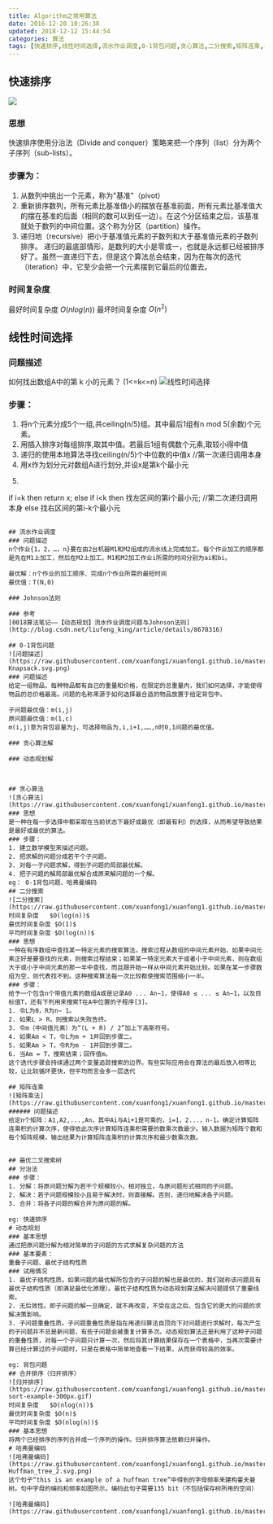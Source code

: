 ```yaml
---
title: Algorithm之常用算法
date: 2016-12-20 10:26:38
updated: 2018-12-12 15:44:54
categories: 算法
tags: [快速排序,线性时间选择,流水作业调度,0-1背包问题,贪心算法,二分搜索,矩阵连乘,最优二叉搜索树,分治法,动态规划,合并排序,哈弗曼编码]
---
```

## 快速排序
![](https://raw.githubusercontent.com/xuanfong1/xuanfong1.github.io/master/image/src_dir/Sorting_quicksort_anim.gif)
### 思想
快速排序使用分治法（Divide and conquer）策略来把一个序列（list）分为两个子序列（sub-lists）。
### 步骤为：
1. 从数列中挑出一个元素，称为"基准"（pivot）
2. 重新排序数列，所有元素比基准值小的摆放在基准前面，所有元素比基准值大的摆在基准的后面（相同的数可以到任一边）。在这个分区结束之后，该基准就处于数列的中间位置。这个称为分区（partition）操作。
3. 递归地（recursive）把小于基准值元素的子数列和大于基准值元素的子数列排序。
  递归的最底部情形，是数列的大小是零或一，也就是永远都已经被排序好了。虽然一直递归下去，但是这个算法总会结束，因为在每次的迭代（iteration）中，它至少会把一个元素摆到它最后的位置去。
### 时间复杂度
最好时间复杂度 $O(nlog(n))$
最坏时间复杂度 $O(n^2)$

## 线性时间选择
### 问题描述
如何找出数组A中的第 k 小的元素？ (1<=k<=n)
![线性时间选择](https://raw.githubusercontent.com/xuanfong1/xuanfong1.github.io/master/image/src_dir/timeselect.jpg)
### 步骤：
1. 将n个元素分成5个一组,共ceiling(n/5)组。其中最后1组有n mod 5(余数)个元素。
2. 用插入排序对每组排序,取其中值。若最后1组有偶数个元素,取较小得中值
3. 递归的使用本地算法寻找ceiling(n/5)个中位数的中值x   //第一次递归调用本身
4. 用x作为划分元对数组A进行划分,并设x是第k个最小元
5. ```java 
  if i=k then return x;
  else if i<k then 找左区间的第i个最小元; //第二次递归调用本身
  else 找右区间的第i-k个最小元
  ```

## 流水作业调度
### 问题描述
 n个作业{1，2，…，n}要在由2台机器M1和M2组成的流水线上完成加工。每个作业加工的顺序都是先在M1上加工，然后在M2上加工。M1和M2加工作业i所需的时间分别为ai和bi。

最优解：n个作业的加工顺序、完成n个作业所需的最短时间
最优值：T(N,0)

### Johnson法则

### 参考
[0018算法笔记——【动态规划】流水作业调度问题与Johnson法则](http://blog.csdn.net/liufeng_king/article/details/8678316)

## 0-1背包问题
![问题描述](https://raw.githubusercontent.com/xuanfong1/xuanfong1.github.io/master/image/src_dir/250px-Knapsack.svg.png)
### 问题描述
给定一组物品，每种物品都有自己的重量和价格，在限定的总重量内，我们如何选择，才能使得物品的总价格最高。问题的名称来源于如何选择最合适的物品放置于给定背包中。

子问题最优值：m(i,j)
原问题最优值：m(1,c)
m(i,j)意为背包容量为j，可选择物品为,i,i+1,……,n时0,1问题的最优值。

### 贪心算法解

### 动态规划解



## 贪心算法
![贪心算法](https://raw.githubusercontent.com/xuanfong1/xuanfong1.github.io/master/image/src_dir/Greedy_algorithm_36_cents.svg.png)
### 思想
是一种在每一步选择中都采取在当前状态下最好或最优（即最有利）的选择，从而希望导致结果是最好或最优的算法。
### 步骤：
1. 建立数学模型来描述问题。
2. 把求解的问题分成若干个子问题。
3. 对每一子问题求解，得到子问题的局部最优解。
4. 把子问题的解局部最优解合成原来解问题的一个解。
  eg： 0-1背包问题、哈弗曼编码
## 二分搜索
![二分搜索](https://raw.githubusercontent.com/xuanfong1/xuanfong1.github.io/master/image/src_dir/Binary_search_into_array.png)
时间复杂度	$O(log(n))$
最优时间复杂度	$O(1)$
平均时间复杂度	$O(log(n))$
### 思想
一种在有序数组中查找某一特定元素的搜索算法。搜索过程从数组的中间元素开始，如果中间元素正好是要查找的元素，则搜索过程结束；如果某一特定元素大于或者小于中间元素，则在数组大于或小于中间元素的那一半中查找，而且跟开始一样从中间元素开始比较。如果在某一步骤数组为空，则代表找不到。这种搜索算法每一次比较都使搜索范围缩小一半。
### 步骤：
给予一个包含n个带值元素的数组A或是记录A0 ... An−1，使得A0 ≤ ... ≤ An−1，以及目标值T，还有下列用来搜索T在A中位置的子程序[3]。
1. 令L为0，R为n− 1。
2. 如果L > R，则搜索以失败告终。
3. 令m（中间值元素）为“(L + R) / 2”加上下高斯符号。
4. 如果Am < T，令L为m + 1并回到步骤二。
5. 如果Am > T，令R为m - 1并回到步骤二。
6. 当Am = T，搜索结束；回传值m。
  这个迭代步骤会持续通过两个变量追踪搜索的边界。有些实际应用会在算法的最后放入相等比较，让比较循环更快，但平均而言会多一层迭代

## 矩阵连乘
![矩阵乘法](https://raw.githubusercontent.com/xuanfong1/xuanfong1.github.io/master/image/src_dir/jx.gif)
###### 问题描述
给定n个矩阵：A1,A2,...,An，其中Ai与Ai+1是可乘的，i=1，2...，n-1。确定计算矩阵连乘积的计算次序，使得依此次序计算矩阵连乘积需要的数乘次数最少。输入数据为矩阵个数和每个矩阵规模，输出结果为计算矩阵连乘积的计算次序和最少数乘次数。


## 最优二叉搜索树
## 分治法
### 步骤：
1. 分解：将原问题分解为若干个规模较小，相对独立，与原问题形式相同的子问题。
2. 解决：若子问题规模较小且易于解决时，则直接解。否则，递归地解决各子问题。
3. 合并：将各子问题的解合并为原问题的解。

eg: 快速排序
# 动态规划
### 基本思想
通过把原问题分解为相对简单的子问题的方式求解复杂问题的方法
### 基本要素：
重叠子问题、最优子结构性质
### 试用情况
1. 最优子结构性质。如果问题的最优解所包含的子问题的解也是最优的，我们就称该问题具有最优子结构性质（即满足最优化原理）。最优子结构性质为动态规划算法解决问题提供了重要线索。
2. 无后效性。即子问题的解一旦确定，就不再改变，不受在这之后、包含它的更大的问题的求解决策影响。
3. 子问题重叠性质。子问题重叠性质是指在用递归算法自顶向下对问题进行求解时，每次产生的子问题并不总是新问题，有些子问题会被重复计算多次。动态规划算法正是利用了这种子问题的重叠性质，对每一个子问题只计算一次，然后将其计算结果保存在一个表格中，当再次需要计算已经计算过的子问题时，只是在表格中简单地查看一下结果，从而获得较高的效率。

eg: 背包问题
## 合并排序（归并排序）
![归并排序](https://raw.githubusercontent.com/xuanfong1/xuanfong1.github.io/master/image/src_dir/Merge-sort-example-300px.gif)
时间复杂度	$O(nlog(n))$
最优时间复杂度	$O(n)$
平均时间复杂度	$O(nlog(n))$
### 基本思想
将两个已经排序的序列合并成一个序列的操作。归并排序算法依赖归并操作。
# 哈弗曼编码
![哈弗曼编码](https://raw.githubusercontent.com/xuanfong1/xuanfong1.github.io/master/image/src_dir/350px-Huffman_tree_2.svg.png)
这个句子“this is an example of a huffman tree”中得到的字母频率来建构霍夫曼树。句中字母的编码和频率如图所示。编码此句子需要135 bit（不包括保存树所用的空间）

![哈弗曼编码](https://raw.githubusercontent.com/xuanfong1/xuanfong1.github.io/master/image/src_dir/Huffman_algorithm.gif)
